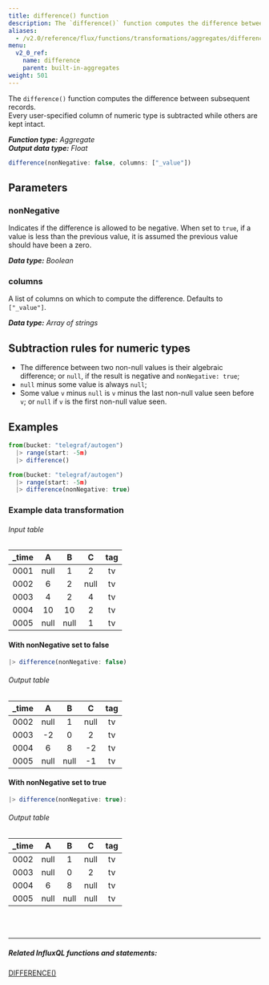 ```yaml
---
title: difference() function
description: The `difference()` function computes the difference between subsequent non-null records.
aliases:
  - /v2.0/reference/flux/functions/transformations/aggregates/difference
menu:
  v2_0_ref:
    name: difference
    parent: built-in-aggregates
weight: 501
---
```


The `difference()` function computes the difference between subsequent records.  
Every user-specified column of numeric type is subtracted while others are kept intact.

_**Function type:** Aggregate_  
_**Output data type:** Float_

```js
difference(nonNegative: false, columns: ["_value"])
```

## Parameters

### nonNegative
Indicates if the difference is allowed to be negative.
When set to `true`, if a value is less than the previous value, it is assumed the previous value should have been a zero.

_**Data type:** Boolean_

### columns
A list of columns on which to compute the difference.
Defaults to `["_value"]`.

_**Data type:** Array of strings_

## Subtraction rules for numeric types
- The difference between two non-null values is their algebraic difference;
  or `null`, if the result is negative and `nonNegative: true`;
- `null` minus some value is always `null`;
- Some value `v` minus `null` is `v` minus the last non-null value seen before `v`;
  or `null` if `v` is the first non-null value seen.


## Examples

```js
from(bucket: "telegraf/autogen")
  |> range(start: -5m)
  |> difference()
```
```js
from(bucket: "telegraf/autogen")
  |> range(start: -5m)
  |> difference(nonNegative: true)
```

### Example data transformation

###### Input table
| _time |   A  |   B  |   C  | tag |
|:-----:|:----:|:----:|:----:|:---:|
|  0001 | null |   1  |   2  |  tv |
|  0002 |   6  |   2  | null |  tv |
|  0003 |   4  |   2  |   4  |  tv |
|  0004 |  10  |  10  |   2  |  tv |
|  0005 | null | null |   1  |  tv |

#### With nonNegative set to false
```js
|> difference(nonNegative: false)
```
###### Output table
| _time |   A  |   B  |   C  | tag |
|:-----:|:----:|:----:|:----:|:---:|
|  0002 | null |   1  | null |  tv |
|  0003 |  -2  |   0  |   2  |  tv |
|  0004 |   6  |   8  |  -2  |  tv |
|  0005 | null | null |  -1  |  tv |

#### With nonNegative set to true
```js
|> difference(nonNegative: true):
```
###### Output table
| _time |   A  |   B  |   C  | tag |
|:-----:|:----:|:----:|:----:|:---:|
|  0002 | null |   1  | null |  tv |
|  0003 | null |   0  |   2  |  tv |
|  0004 |   6  |   8  | null |  tv |
|  0005 | null | null | null |  tv |

<hr style="margin-top:4rem"/>

##### Related InfluxQL functions and statements:
[DIFFERENCE()](https://docs.influxdata.com/influxdb/latest/query_language/functions/#difference)
